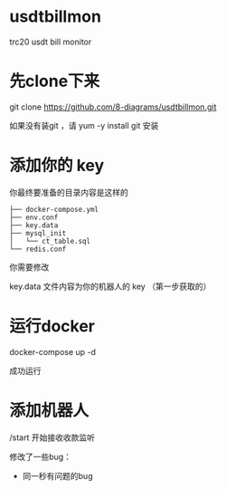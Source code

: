 # usdtbillmon
 trc20 usdt bill monitor

# 先clone下来


git clone https://github.com/8-diagrams/usdtbillmon.git

如果没有装git ，请 yum -y install git 安装

# 添加你的 key

你最终要准备的目录内容是这样的

```
├── docker-compose.yml
├── env.conf
├── key.data
├── mysql_init
│   └── ct_table.sql
└── redis.conf
```


你需要修改  

key.data 文件内容为你的机器人的 key （第一步获取的）

# 运行docker

docker-compose up -d

成功运行

# 添加机器人

/start  开始接收收款监听


修改了一些bug：
 
- 同一秒有问题的bug



